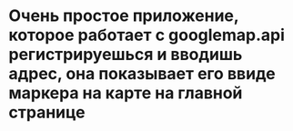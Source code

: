 # Очень простое приложение, которое работает с googlemap.api регистрируешься и вводишь адрес, она показывает его ввиде маркера на карте на главной странице
